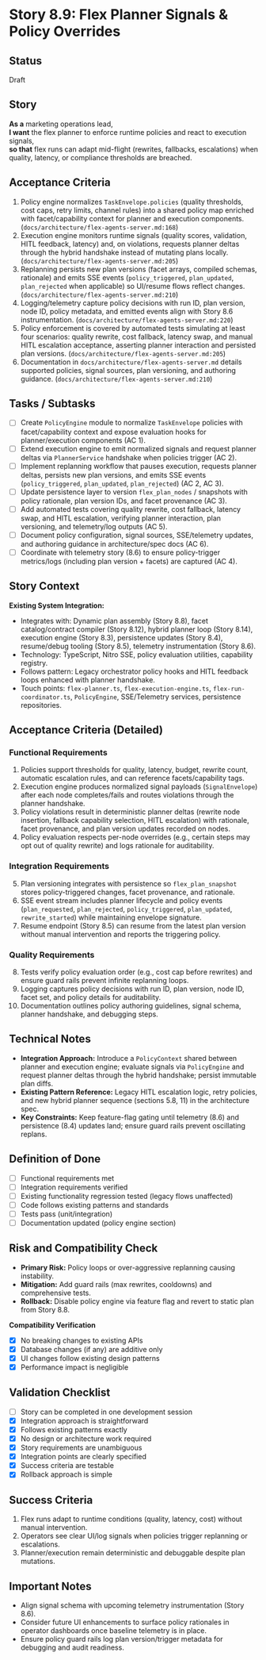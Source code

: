 # Story 8.9: Flex Planner Signals & Policy Overrides

## Status
Draft

## Story
**As a** marketing operations lead,  
**I want** the flex planner to enforce runtime policies and react to execution signals,  
**so that** flex runs can adapt mid-flight (rewrites, fallbacks, escalations) when quality, latency, or compliance thresholds are breached.

## Acceptance Criteria
1. Policy engine normalizes `TaskEnvelope.policies` (quality thresholds, cost caps, retry limits, channel rules) into a shared policy map enriched with facet/capability context for planner and execution components. (`docs/architecture/flex-agents-server.md:168`)
2. Execution engine monitors runtime signals (quality scores, validation, HITL feedback, latency) and, on violations, requests planner deltas through the hybrid handshake instead of mutating plans locally. (`docs/architecture/flex-agents-server.md:205`)
3. Replanning persists new plan versions (facet arrays, compiled schemas, rationale) and emits SSE events (`policy_triggered`, `plan_updated`, `plan_rejected` when applicable) so UI/resume flows reflect changes. (`docs/architecture/flex-agents-server.md:210`)
4. Logging/telemetry capture policy decisions with run ID, plan version, node ID, policy metadata, and emitted events align with Story 8.6 instrumentation. (`docs/architecture/flex-agents-server.md:220`)
5. Policy enforcement is covered by automated tests simulating at least four scenarios: quality rewrite, cost fallback, latency swap, and manual HITL escalation acceptance, asserting planner interaction and persisted plan versions. (`docs/architecture/flex-agents-server.md:205`)
6. Documentation in `docs/architecture/flex-agents-server.md` details supported policies, signal sources, plan versioning, and authoring guidance. (`docs/architecture/flex-agents-server.md:210`)

## Tasks / Subtasks
- [ ] Create `PolicyEngine` module to normalize `TaskEnvelope` policies with facet/capability context and expose evaluation hooks for planner/execution components (AC 1).
- [ ] Extend execution engine to emit normalized signals and request planner deltas via `PlannerService` handshake when policies trigger (AC 2).
- [ ] Implement replanning workflow that pauses execution, requests planner deltas, persists new plan versions, and emits SSE events (`policy_triggered`, `plan_updated`, `plan_rejected`) (AC 2, AC 3).
- [ ] Update persistence layer to version `flex_plan_nodes` / snapshots with policy rationale, plan version IDs, and facet provenance (AC 3).
- [ ] Add automated tests covering quality rewrite, cost fallback, latency swap, and HITL escalation, verifying planner interaction, plan versioning, and telemetry/log outputs (AC 5).
- [ ] Document policy configuration, signal sources, SSE/telemetry updates, and authoring guidance in architecture/spec docs (AC 6).
- [ ] Coordinate with telemetry story (8.6) to ensure policy-trigger metrics/logs (including plan version + facets) are captured (AC 4).

## Story Context

**Existing System Integration:**
- Integrates with: Dynamic plan assembly (Story 8.8), facet catalog/contract compiler (Story 8.12), hybrid planner loop (Story 8.14), execution engine (Story 8.3), persistence updates (Story 8.4), resume/debug tooling (Story 8.5), telemetry instrumentation (Story 8.6).
- Technology: TypeScript, Nitro SSE, policy evaluation utilities, capability registry.
- Follows pattern: Legacy orchestrator policy hooks and HITL feedback loops enhanced with planner handshake.
- Touch points: `flex-planner.ts`, `flex-execution-engine.ts`, `flex-run-coordinator.ts`, `PolicyEngine`, SSE/Telemetry services, persistence repositories.

## Acceptance Criteria (Detailed)

### Functional Requirements
1. Policies support thresholds for quality, latency, budget, rewrite count, automatic escalation rules, and can reference facets/capability tags.
2. Execution engine produces normalized signal payloads (`SignalEnvelope`) after each node completes/fails and routes violations through the planner handshake.
3. Policy violations result in deterministic planner deltas (rewrite node insertion, fallback capability selection, HITL escalation) with rationale, facet provenance, and plan version updates recorded on nodes.
4. Policy evaluation respects per-node overrides (e.g., certain steps may opt out of quality rewrite) and logs rationale for auditability.

### Integration Requirements
5. Plan versioning integrates with persistence so `flex_plan_snapshot` stores policy-triggered changes, facet provenance, and rationale.
6. SSE event stream includes planner lifecycle and policy events (`plan_requested`, `plan_rejected`, `policy_triggered`, `plan_updated`, `rewrite_started`) while maintaining envelope signature.
7. Resume endpoint (Story 8.5) can resume from the latest plan version without manual intervention and reports the triggering policy.

### Quality Requirements
8. Tests verify policy evaluation order (e.g., cost cap before rewrites) and ensure guard rails prevent infinite replanning loops.
9. Logging captures policy decisions with run ID, plan version, node ID, facet set, and policy details for auditability.
10. Documentation outlines policy authoring guidelines, signal schema, planner handshake, and debugging steps.

## Technical Notes
- **Integration Approach:** Introduce a `PolicyContext` shared between planner and execution engine; evaluate signals via `PolicyEngine` and request planner deltas through the hybrid handshake; persist immutable plan diffs.
- **Existing Pattern Reference:** Legacy HITL escalation logic, retry policies, and new hybrid planner sequence (sections 5.8, 11) in the architecture spec.
- **Key Constraints:** Keep feature-flag gating until telemetry (8.6) and persistence (8.4) updates land; ensure guard rails prevent oscillating replans.

## Definition of Done
- [ ] Functional requirements met
- [ ] Integration requirements verified
- [ ] Existing functionality regression tested (legacy flows unaffected)
- [ ] Code follows existing patterns and standards
- [ ] Tests pass (unit/integration)
- [ ] Documentation updated (policy engine section)

## Risk and Compatibility Check
- **Primary Risk:** Policy loops or over-aggressive replanning causing instability.
- **Mitigation:** Add guard rails (max rewrites, cooldowns) and comprehensive tests.
- **Rollback:** Disable policy engine via feature flag and revert to static plan from Story 8.8.

**Compatibility Verification**
- [x] No breaking changes to existing APIs
- [x] Database changes (if any) are additive only
- [x] UI changes follow existing design patterns
- [x] Performance impact is negligible

## Validation Checklist
- [ ] Story can be completed in one development session
- [x] Integration approach is straightforward
- [x] Follows existing patterns exactly
- [x] No design or architecture work required
- [x] Story requirements are unambiguous
- [x] Integration points are clearly specified
- [x] Success criteria are testable
- [x] Rollback approach is simple

## Success Criteria
1. Flex runs adapt to runtime conditions (quality, latency, cost) without manual intervention.
2. Operators see clear UI/log signals when policies trigger replanning or escalations.
3. Planner/execution remain deterministic and debuggable despite plan mutations.

## Important Notes
- Align signal schema with upcoming telemetry instrumentation (Story 8.6).
- Consider future UI enhancements to surface policy rationales in operator dashboards once baseline telemetry is in place.
- Ensure policy guard rails log plan version/trigger metadata for debugging and audit readiness.
